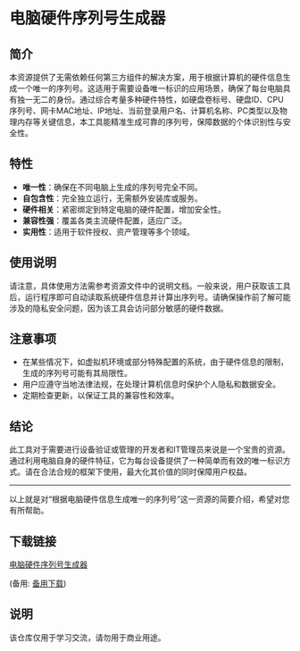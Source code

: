 # 电脑硬件序列号生成器

## 简介

本资源提供了无需依赖任何第三方组件的解决方案，用于根据计算机的硬件信息生成一个唯一的序列号。这适用于需要设备唯一标识的应用场景，确保了每台电脑具有独一无二的身份。通过综合考量多种硬件特性，如硬盘卷标号、硬盘ID、CPU序列号、网卡MAC地址、IP地址、当前登录用户名、计算机名称、PC类型以及物理内存等关键信息，本工具能精准生成可靠的序列号，保障数据的个体识别性与安全性。

## 特性

- **唯一性**：确保在不同电脑上生成的序列号完全不同。
- **自包含性**：完全独立运行，无需额外安装库或服务。
- **硬件相关**：紧密绑定到特定电脑的硬件配置，增加安全性。
- **兼容性强**：覆盖各类主流硬件配置，适应广泛。
- **实用性**：适用于软件授权、资产管理等多个领域。

## 使用说明

请注意，具体使用方法需参考资源文件中的说明文档。一般来说，用户获取该工具后，运行程序即可自动读取系统硬件信息并计算出序列号。请确保操作前了解可能涉及的隐私安全问题，因为该工具会访问部分敏感的硬件数据。

## 注意事项

- 在某些情况下，如虚拟机环境或部分特殊配置的系统，由于硬件信息的限制，生成的序列号可能有其局限性。
- 用户应遵守当地法律法规，在处理计算机信息时保护个人隐私和数据安全。
- 定期检查更新，以保证工具的兼容性和效率。

## 结论

此工具对于需要进行设备验证或管理的开发者和IT管理员来说是一个宝贵的资源。通过利用电脑自身的硬件特征，它为每台设备提供了一种简单而有效的唯一标识方式。请在合法合规的框架下使用，最大化其价值的同时保障用户权益。

---

以上就是对“根据电脑硬件信息生成唯一的序列号”这一资源的简要介绍，希望对您有所帮助。

## 下载链接
[电脑硬件序列号生成器](https://pan.quark.cn/s/9f6aa158f7bb) 

(备用: [备用下载](https://pan.baidu.com/s/1SDvVyZHWe0u149r73uSJsg?pwd=1234))

## 说明

该仓库仅用于学习交流，请勿用于商业用途。
